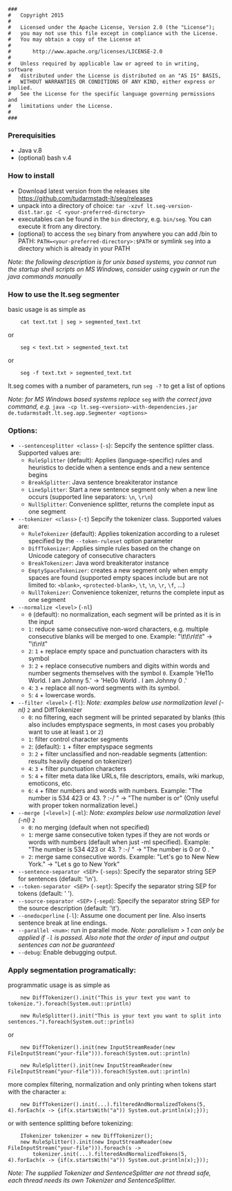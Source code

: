     ###
    #   Copyright 2015
    #
    #   Licensed under the Apache License, Version 2.0 (the "License");
    #   you may not use this file except in compliance with the License.
    #   You may obtain a copy of the License at
    #
    #       http://www.apache.org/licenses/LICENSE-2.0
    #
    #   Unless required by applicable law or agreed to in writing, software
    #   distributed under the License is distributed on an "AS IS" BASIS,
    #   WITHOUT WARRANTIES OR CONDITIONS OF ANY KIND, either express or implied.
    #   See the License for the specific language governing permissions and
    #   limitations under the License.
    #
    ###

### Prerequisities

* Java v.8
* (optional) bash v.4

### How to install

* Download latest version from the releases site https://github.com/tudarmstadt-lt/seg/releases
* unpack into a directory of choice: `tar -xzvf lt.seg-version-dist.tar.gz -C <your-preferred-directory>`
* executables can be found in the `bin` directory, e.g. `bin/seg`. You can execute it from any directory.
* (optional) to access the `seg` binary from anywhere you can add <your-preferred-directory>/bin to PATH: `PATH=<your-preferred-directory>:$PATH` or symlink `seg` into a directory which is already in your PATH


*Note: the following description is for unix based systems, you cannot run the startup shell scripts on MS Windows, consider using cygwin or run the java commands manually*

### How to use the lt.seg segmenter

basic usage is as simple as

		cat text.txt | seg > segmented_text.txt

or 

		seg < text.txt > segmented_text.txt

or 

		seg -f text.txt > segmented_text.txt


lt.seg comes with a number of parameters, run `seg -?` to get a list of options

*Note: for MS Windows based systems replace* `seg` *with the correct java command, e.g.* `java -cp lt.seg-<version>-with-dependencies.jar de.tudarmstadt.lt.seg.app.Segmenter <options>`

### Options:
* `--sentencesplitter <class>` (`-s`):
	Sepcify the sentence splitter class. Supported values are:
	* `RuleSplitter` (default): Applies (language-specific) rules and heuristics to decide when a sentence ends and a new sentence begins
	* `BreakSplitter`: Java sentence breakiterator instance
	* `LineSplitter`: Start a new sentence segment only when a new line occurs (supported line separators: `\n`, `\r\n`)
	* `NullSplitter`: Convenience splitter, returns the complete input as one segment
* `--tokenizer <class>` (`-t`)
	Sepcify the tokenizer class. Supported values are:
	* `RuleTokenizer` (default): Applies tokenization according to a ruleset specified by the `--token-ruleset` option parameter
	* `DiffTokenizer`: Applies simple rules based on the change on Unicode category of consecutive characters
	* `BreakTokenizer`: Java word breakiterator instance
	* `EmptySpaceTokenizer`: creates a new segment only when empty spaces are found (supported empty spaces include but are not limited to: `<blank>`, `<protected-blank>`, `\t`, `\n`, `\r`, `\f`, ...)
	* `NullTokenizer`: Convenience tokenizer, returns the complete input as one segment
* `--normalize <level>` (`-nl`)
    * `0` (default): no normalization, each segment will be printed as it is in the input
    * `1`: reduce same consecutive non-word characters, e.g. multiple consecutive blanks will be merged to one. Example: "\t\t\n\t\t" -> "\t\n\t"
    * `2`: `1` + replace empty space and punctuation characters with its symbol 
    * `3`: `2` + replace consecutive numbers and digits within words and number segments themselves with the symbol `0`. Example 'He11o World. I am Johnny 5.' -> 'He0o World . I am Johnny 0 .'
    * `4`: `3` + replace all non-word segments with its symbol.
    * `5`: `4` + lowercase words.
* `--filter <level>` (`-fl`): *Note: examples below use normalization level (-nl)* `2` and DiffTokenizer
    * `0`: no filtering, each segment will be printed separated by blanks (this also includes emptyspace segments, in most cases you probably want to use at least `1` or `2`)
	* `1`: filter control character segments
    * `2`: (default): `1` + filter emptyspace segments
    * `3`: `2` + filter unclassified and non-readable segments (attention: results heavily depend on tokenizer)
    * `4`: `3` + filter punctuation characters
    * `5`: `4` + filter meta data like URLs, file descriptors, emails, wiki markup, emoticons, etc.
    * `6`: `4` + filter numbers and words with numbers. Example: "The number is 534 423 or 43. ? :-/ " -> "The number is or" (Only useful with proper token normalization level.)
* `--merge [<level>]` (`-ml`): *Note: examples below use normalization level (-nl)* `2`
	* `0`: no merging (default when not specified)
	* `1`: merge same consecutive token types if they are not words or words with numbers (default when just -ml specified). Example: "The number is 534 423 or 43. ? :-/ " -> "The number is 0 or 0 . "
	* `2`: merge same consecutive words. Example: "Let's go to New New York." -> "Let s go to New York"
* `--sentence-separator <SEP>` (`-seps`): Specify the separator string SEP for sentences (default: '\n').
* `--token-separator <SEP>` (`-sept`): Specify the separator string SEP for tokens (default: ' ').
* `--source-separator <SEP>` (`-sepd`): Specify the separator string SEP for the source description (default: '\t').
* `--onedocperline` (`-l`): Assume one document per line. Also inserts sentence break at line endings.
* `--parallel <num>`: run in parallel mode. *Note: parallelism > 1 can only be applied if `-l` is passed. Also note that the order of input and output sentences can not be guaranteed*
* `--debug`: Enable debugging output.

### Apply segmentation programatically:

programmatic usage is as simple as
		
		new DiffTokenizer().init("This is your text you want to tokenize.").foreach(System.out::println)
		
		new RuleSplitter().init("This is your text you want to split into sentences.").foreach(System.out::println)

or

		new DiffTokenizer().init(new InputStreamReader(new FileInputStream("your-file"))).foreach(System.out::println)

		new RuleSplitter().init(new InputStreamReader(new FileInputStream("your-file"))).foreach(System.out::println)

more complex filtering, normalization and only printing when tokens start with the character `a`:

		new DiffTokenizer().init(...).filteredAndNormalizedTokens(5, 4).forEach(x -> {if(x.startsWith("a")) System.out.println(x);}));

or with sentence splitting before tokenizing:
		
		ITokenizer tokenizer = new DiffTokenizer();
		new RuleSplitter().init(new InputStreamReader(new FileInputStream("your-file"))).foreach(s -> 
			tokenizer.init(...).filteredAndNormalizedTokens(5, 4).forEach(x -> {if(x.startsWith("a")) System.out.println(x);}));

*Note: The supplied Tokenizer and SentenceSplitter are not thread safe, each thread needs its own Tokenizer and SentenceSplitter.*

